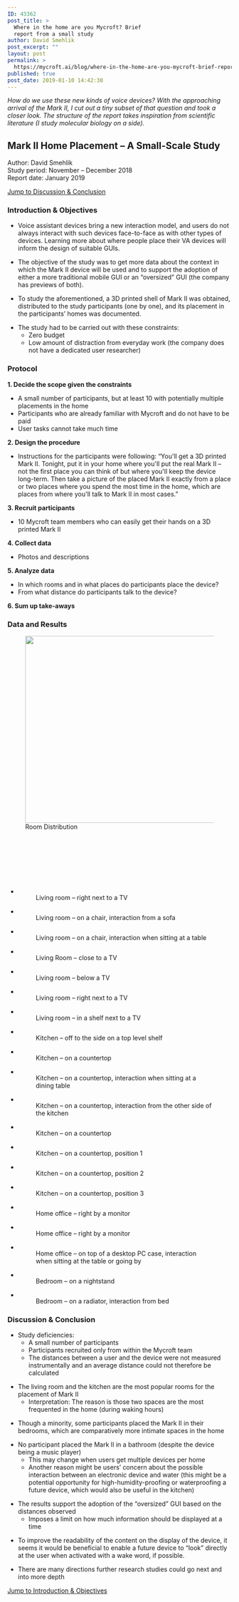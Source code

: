 ```yaml
---
ID: 43362
post_title: >
  Where in the home are you Mycroft? Brief
  report from a small study
author: David Smehlik
post_excerpt: ""
layout: post
permalink: >
  https://mycroft.ai/blog/where-in-the-home-are-you-mycroft-brief-report-from-a-small-study-2/
published: true
post_date: 2019-01-10 14:42:30
---
```

<!-- wp:paragraph -->
<p><em>How do we use these new kinds of voice devices? With the approaching arrival of the Mark II, I cut out a tiny subset of that question and took a closer look. The structure of the report takes inspiration from scientific literature (I study molecular biology on a side).</em></p>
<!-- /wp:paragraph -->

<!-- wp:heading -->
<h2><strong>Mark II Home Placement – A Small-Scale Study</strong></h2>
<!-- /wp:heading -->

<!-- wp:paragraph -->
<p>Author: David Smehlik<br>Study period: November – December 2018<br>Report date: January 2019</p>
<!-- /wp:paragraph -->

<!-- wp:paragraph -->
<p><a href="#Discussion-Conclusion">Jump to Discussion &amp; Conclusion</a></p>
<!-- /wp:paragraph -->

<div id="Introduction-Objectives"></div>

<!-- wp:heading {"level":3} -->
<h3><strong>Introduction &amp; Objectives</strong></h3>
<!-- /wp:heading -->

<!-- wp:list -->
<ul><li>Voice assistant devices bring a new interaction model, and users do not always interact with such devices face-to-face as with other types of devices. Learning more about where people place their VA devices will inform the design of suitable GUIs.</li></ul>
<!-- /wp:list -->

<!-- wp:list -->
<ul><li>The objective of the study was to get more data about the context in which the Mark II device will be used and to support the adoption of either a more traditional mobile GUI or an “oversized” GUI (the company has previews of both).</li></ul>
<!-- /wp:list -->

<!-- wp:list -->
<ul><li>To study the aforementioned, a 3D printed shell of Mark II was obtained, distributed to the study participants (one by one), and its placement in the participants’ homes was documented.</li></ul>
<!-- /wp:list -->

<!-- wp:list -->
<ul><li>The study had to be carried out with these constraints: <ul><li>Zero budget</li><li>Low amount of distraction from everyday work (the company does not have a dedicated user researcher) </li></ul></li></ul>
<!-- /wp:list -->

<!-- wp:heading {"level":3} -->
<h3><strong>Protocol</strong></h3>
<!-- /wp:heading -->

<!-- wp:paragraph -->
<p><strong>1. Decide the scope given the constraints </strong></p>
<!-- /wp:paragraph -->

<!-- wp:list -->
<ul><li>A small number of participants, but at least 10 with potentially multiple placements in the home</li><li>Participants who are already familiar with Mycroft and do not have to be paid</li><li>User tasks cannot take much time<br></li></ul>
<!-- /wp:list -->

<!-- wp:paragraph -->
<p><strong>2. Design the procedure</strong></p>
<!-- /wp:paragraph -->

<!-- wp:list -->
<ul><li>Instructions for the participants were following: “You'll get a 3D printed Mark II. Tonight, put it in your home where you'll put the real Mark II – not the first place you can think of but where you'll keep the device long-term. Then take a picture of the placed Mark II exactly from a place or two places where you spend the most time in the home, which are places from where you'll talk to Mark II in most cases.” <br></li></ul>
<!-- /wp:list -->

<!-- wp:paragraph -->
<p><strong>3. Recruit participants</strong></p>
<!-- /wp:paragraph -->

<!-- wp:list -->
<ul><li>10 Mycroft team members who can easily get their hands on a 3D printed Mark II<br></li></ul>
<!-- /wp:list -->

<!-- wp:paragraph -->
<p><strong>4. Collect data</strong></p>
<!-- /wp:paragraph -->

<!-- wp:list -->
<ul><li>Photos and descriptions<br></li></ul>
<!-- /wp:list -->

<!-- wp:paragraph -->
<p><strong>5. Analyze data</strong></p>
<!-- /wp:paragraph -->

<!-- wp:list -->
<ul><li>In which rooms and in what places do participants place the device?</li><li>From what distance do participants talk to the device?</li></ul>
<!-- /wp:list -->

<!-- wp:paragraph -->
<p><strong>6. Sum up take-aways</strong><br></p>
<!-- /wp:paragraph -->

<!-- wp:heading {"level":3} -->
<h3><strong>Data and Results</strong></h3>
<!-- /wp:heading -->

<!-- wp:image {"id":43253,"width":638,"height":420} -->
<figure class="wp-block-image is-resized"><img src="https://mycroft.ai/wp-content/uploads/2019/01/mark-2-home-placement-study.png" alt="" class="wp-image-43253" width="638" height="420"/><figcaption>Room Distribution</figcaption></figure>
<!-- /wp:image -->

<!-- wp:spacer -->
<div style="height:100px" aria-hidden="true" class="wp-block-spacer"></div>
<!-- /wp:spacer -->

<!-- wp:gallery {"ids":[43414,43415,43416,43417,43418,43419,43420,43406,43407,43408,43409,43410,43411,43412,43413,43403,43404,43405,43401,43402],"linkTo":"media"} -->
<ul class="wp-block-gallery columns-3 is-cropped"><li class="blocks-gallery-item"><figure><a href="https://mycroft.ai/wp-content/uploads/2019/01/Living-room-1.jpg"><img src="https://mycroft.ai/wp-content/uploads/2019/01/Living-room-1.jpg" alt="" data-id="43414" data-link="http://mycroft.ai/living-room-1/" class="wp-image-43414"/></a><figcaption>Living room – right next to a TV</figcaption></figure></li><li class="blocks-gallery-item"><figure><a href="https://mycroft.ai/wp-content/uploads/2019/01/Living-room-2.jpg"><img src="https://mycroft.ai/wp-content/uploads/2019/01/Living-room-2.jpg" alt="" data-id="43415" data-link="http://mycroft.ai/living-room-2/" class="wp-image-43415"/></a><figcaption>Living room – on a chair, interaction from a sofa</figcaption></figure></li><li class="blocks-gallery-item"><figure><a href="https://mycroft.ai/wp-content/uploads/2019/01/Living-room-3.jpg"><img src="https://mycroft.ai/wp-content/uploads/2019/01/Living-room-3.jpg" alt="" data-id="43416" data-link="http://mycroft.ai/living-room-3/" class="wp-image-43416"/></a><figcaption>Living room – on a chair, interaction when sitting at a table</figcaption></figure></li><li class="blocks-gallery-item"><figure><a href="https://mycroft.ai/wp-content/uploads/2019/01/Living-room-4.jpg"><img src="https://mycroft.ai/wp-content/uploads/2019/01/Living-room-4.jpg" alt="" data-id="43417" data-link="http://mycroft.ai/living-room-4/" class="wp-image-43417"/></a><figcaption>Living Room – close to a TV</figcaption></figure></li><li class="blocks-gallery-item"><figure><a href="https://mycroft.ai/wp-content/uploads/2019/01/Living-room-5.jpg"><img src="https://mycroft.ai/wp-content/uploads/2019/01/Living-room-5.jpg" alt="" data-id="43418" data-link="http://mycroft.ai/living-room-5/" class="wp-image-43418"/></a><figcaption>Living room – below a TV</figcaption></figure></li><li class="blocks-gallery-item"><figure><a href="https://mycroft.ai/wp-content/uploads/2019/01/Living-room-6.jpg"><img src="https://mycroft.ai/wp-content/uploads/2019/01/Living-room-6.jpg" alt="" data-id="43419" data-link="http://mycroft.ai/living-room-6/" class="wp-image-43419"/></a><figcaption>Living room – right next to a TV</figcaption></figure></li><li class="blocks-gallery-item"><figure><a href="https://mycroft.ai/wp-content/uploads/2019/01/Living-room-7.jpg"><img src="https://mycroft.ai/wp-content/uploads/2019/01/Living-room-7.jpg" alt="" data-id="43420" data-link="http://mycroft.ai/living-room-7/" class="wp-image-43420"/></a><figcaption>Living room – in a shelf next to a TV</figcaption></figure></li><li class="blocks-gallery-item"><figure><a href="https://mycroft.ai/wp-content/uploads/2019/01/Kitchen-1.jpg"><img src="https://mycroft.ai/wp-content/uploads/2019/01/Kitchen-1.jpg" alt="" data-id="43406" data-link="http://mycroft.ai/kitchen-1/" class="wp-image-43406"/></a><figcaption>Kitchen – off to the side on a top level shelf</figcaption></figure></li><li class="blocks-gallery-item"><figure><a href="https://mycroft.ai/wp-content/uploads/2019/01/Kitchen-2.jpg"><img src="https://mycroft.ai/wp-content/uploads/2019/01/Kitchen-2.jpg" alt="" data-id="43407" data-link="http://mycroft.ai/kitchen-2/" class="wp-image-43407"/></a><figcaption>Kitchen – on a countertop</figcaption></figure></li><li class="blocks-gallery-item"><figure><a href="https://mycroft.ai/wp-content/uploads/2019/01/Kitchen-3.jpg"><img src="https://mycroft.ai/wp-content/uploads/2019/01/Kitchen-3.jpg" alt="" data-id="43408" data-link="http://mycroft.ai/kitchen-3/" class="wp-image-43408"/></a><figcaption>Kitchen – on a countertop, interaction when sitting at a dining table</figcaption></figure></li><li class="blocks-gallery-item"><figure><a href="https://mycroft.ai/wp-content/uploads/2019/01/Kitchen-4.jpg"><img src="https://mycroft.ai/wp-content/uploads/2019/01/Kitchen-4.jpg" alt="" data-id="43409" data-link="http://mycroft.ai/kitchen-4/" class="wp-image-43409"/></a><figcaption>Kitchen – on a countertop, interaction from the other side of the kitchen</figcaption></figure></li><li class="blocks-gallery-item"><figure><a href="https://mycroft.ai/wp-content/uploads/2019/01/Kitchen-5.jpg"><img src="https://mycroft.ai/wp-content/uploads/2019/01/Kitchen-5.jpg" alt="" data-id="43410" data-link="http://mycroft.ai/kitchen-5/" class="wp-image-43410"/></a><figcaption>Kitchen – on a countertop</figcaption></figure></li><li class="blocks-gallery-item"><figure><a href="https://mycroft.ai/wp-content/uploads/2019/01/Kitchen-6.jpg"><img src="https://mycroft.ai/wp-content/uploads/2019/01/Kitchen-6.jpg" alt="" data-id="43411" data-link="http://mycroft.ai/kitchen-6/" class="wp-image-43411"/></a><figcaption>Kitchen – on a countertop, position 1</figcaption></figure></li><li class="blocks-gallery-item"><figure><a href="https://mycroft.ai/wp-content/uploads/2019/01/Kitchen-7.jpg"><img src="https://mycroft.ai/wp-content/uploads/2019/01/Kitchen-7.jpg" alt="" data-id="43412" data-link="http://mycroft.ai/kitchen-7/" class="wp-image-43412"/></a><figcaption>Kitchen – on a countertop, position 2</figcaption></figure></li><li class="blocks-gallery-item"><figure><a href="https://mycroft.ai/wp-content/uploads/2019/01/Kitchen-8.jpg"><img src="https://mycroft.ai/wp-content/uploads/2019/01/Kitchen-8.jpg" alt="" data-id="43413" data-link="http://mycroft.ai/kitchen-8/" class="wp-image-43413"/></a><figcaption>Kitchen – on a countertop, position 3</figcaption></figure></li><li class="blocks-gallery-item"><figure><a href="https://mycroft.ai/wp-content/uploads/2019/01/Home-office-1.jpeg"><img src="https://mycroft.ai/wp-content/uploads/2019/01/Home-office-1.jpeg" alt="" data-id="43403" data-link="http://mycroft.ai/home-office-1/" class="wp-image-43403"/></a><figcaption>Home office – right by a monitor</figcaption></figure></li><li class="blocks-gallery-item"><figure><a href="https://mycroft.ai/wp-content/uploads/2019/01/Home-office-2.jpg"><img src="https://mycroft.ai/wp-content/uploads/2019/01/Home-office-2.jpg" alt="" data-id="43404" data-link="http://mycroft.ai/home-office-2/" class="wp-image-43404"/></a><figcaption>Home office – right by a monitor</figcaption></figure></li><li class="blocks-gallery-item"><figure><a href="https://mycroft.ai/wp-content/uploads/2019/01/Home-office-3.jpg"><img src="https://mycroft.ai/wp-content/uploads/2019/01/Home-office-3.jpg" alt="" data-id="43405" data-link="http://mycroft.ai/home-office-3/" class="wp-image-43405"/></a><figcaption>Home office – on top of a desktop PC case, interaction when sitting at the table or going by</figcaption></figure></li><li class="blocks-gallery-item"><figure><a href="https://mycroft.ai/wp-content/uploads/2019/01/Bedroom-1.jpg"><img src="https://mycroft.ai/wp-content/uploads/2019/01/Bedroom-1.jpg" alt="" data-id="43401" data-link="http://mycroft.ai/bedroom-1/" class="wp-image-43401"/></a><figcaption>Bedroom – on a nightstand</figcaption></figure></li><li class="blocks-gallery-item"><figure><a href="https://mycroft.ai/wp-content/uploads/2019/01/Bedroom-2.jpg"><img src="https://mycroft.ai/wp-content/uploads/2019/01/Bedroom-2.jpg" alt="" data-id="43402" data-link="http://mycroft.ai/bedroom-2/" class="wp-image-43402"/></a><figcaption>Bedroom – on a radiator, interaction from bed</figcaption></figure></li></ul>
<!-- /wp:gallery -->

<div id="Discussion-Conclusion"></div>

<!-- wp:heading {"level":3} -->
<h3><strong>Discussion&nbsp;&amp;&nbsp;Conclusion</strong></h3>
<!-- /wp:heading -->

<!-- wp:list -->
<ul><li>Study deficiencies:<ul><li>A small number of participants</li><li>Participants recruited only from within the Mycroft team</li><li>The distances between a user and the device were not measured instrumentally and an average distance could not therefore be calculated</li></ul></li></ul>
<!-- /wp:list -->

<!-- wp:list -->
<ul><li>The living room and the kitchen are the most popular rooms for the placement of Mark II<ul><li>Interpretation: The reason is those two spaces are the most frequented in the home (during waking hours)</li></ul></li></ul>
<!-- /wp:list -->

<!-- wp:list -->
<ul><li>Though a minority, some participants placed the Mark II in their bedrooms, which are comparatively more intimate spaces in the home</li></ul>
<!-- /wp:list -->

<!-- wp:list -->
<ul><li>No participant placed the Mark II in a bathroom (despite the device being a music player)<ul><li>This may change when users get multiple devices per home</li><li>Another reason might be users’ concern about the possible interaction between an electronic device and water (this might be a potential opportunity for high-humidity-proofing or waterproofing a future device, which would also be useful in the kitchen)</li></ul></li></ul>
<!-- /wp:list -->

<!-- wp:list -->
<ul><li>The results support the adoption of the “oversized” GUI based on the distances observed<ul><li>Imposes a limit on how much information should be displayed at a time</li></ul></li></ul>
<!-- /wp:list -->

<!-- wp:list -->
<ul><li>To improve the readability of the content on the display of the device, it seems it would be beneficial to enable a future device to “look” directly at the user when activated with a wake <g class="gr_ gr_97 gr-alert gr_gramm gr_inline_cards gr_run_anim Punctuation only-del replaceWithoutSep" id="97" data-gr-id="97">word,</g> if possible.</li></ul>
<!-- /wp:list -->

<!-- wp:list -->
<ul><li>There are many directions further research studies could go next and into more depth</li></ul>
<!-- /wp:list -->

<!-- wp:paragraph -->
<p><a href="#Introduction-Objectives">Jump to Introduction &amp; Objectives</a></p>
<!-- /wp:paragraph -->

<!-- wp:spacer {"height":50} -->
<div style="height:50px" aria-hidden="true" class="wp-block-spacer"></div>
<!-- /wp:spacer -->